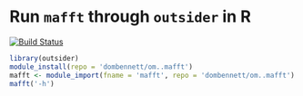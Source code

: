 # Run `mafft` through `outsider` in R
[![Build Status](https://travis-ci.org/DomBennett/om..mafft.svg?branch=master)](https://travis-ci.org/DomBennett/om..mafft)

```r
library(outsider)
module_install(repo = 'dombennett/om..mafft')
mafft <- module_import(fname = 'mafft', repo = 'dombennett/om..mafft')
mafft('-h')
```
